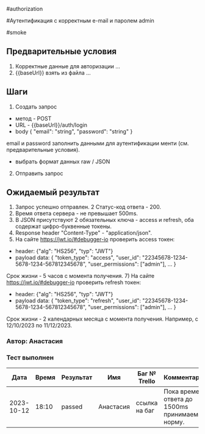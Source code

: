#authorization

#Аутентификация с корректным e-mail и паролем admin

#smoke

## Предварительные условия
1. Корректные данные для авторизации ...
2. {{baseUrl}} взять из файла ...

## Шаги
1. Создать запрос
- метод - POST
- URL - {{baseUrl}}/auth/login
- body 
{
  "email": "string",
  "password": "string"
}

email и password заполнить данными для аутентификации менти (см. предварительные условия).
- выбрать формат данных raw / JSON

2. Отправить запрос

## Ожидаемый результат
1) Запрос успешно отправлен.
2 Статус-код ответа - 200.
3) Время ответа сервера - не превышает 500ms.
4) В JSON присутствуют 2 обязательных ключа - access и refresh, оба содержат цифро-буквенные токены.
5) Response header "Content-Type" - "application/json".
6) На сайте https://jwt.io/#debugger-io проверить access токен:
- header: {"alg": "HS256", "typ": "JWT"}
- payload data:
{
  "token_type": "access",
  "user_id": "22345678-1234-5678-1234-567812345678",
  "user_permissions": ["admin"],
...
}

Срок жизни - 5 часов с момента получения.
7) На сайте https://jwt.io/#debugger-io проверить refresh токен:
- header: {"alg": "HS256", "typ": "JWT"}
- payload data:
{
  "token_type": "refresh",
  "user_id": "22345678-1234-5678-1234-567812345678",
  "user_permissions": ["admin"],
...
}

Срок жизни - 2 календарных месяца с момента получения. Например, с 12/10/2023 по 11/12/2023.

### Автор: Анастасия

### Тест выполнен
|     Дата    | Время | Результат   |   Имя  | Баг № Trello|Комментарий|
|     ---     |  ---  |    ---      |   ---  |      ---    |    ---    |  
|  2023-10-12 | 18:10 |passed| Анастасия    |ссылка на баг|Пока времея ответа до 1500ms принимаем за норму.|